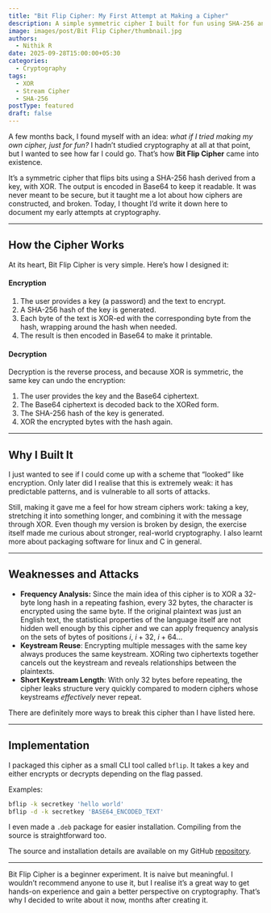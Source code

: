 ```yaml
---
title: "Bit Flip Cipher: My First Attempt at Making a Cipher"
description: A simple symmetric cipher I built for fun using SHA-256 and XOR, and why it’s definitely not secure.
image: images/post/Bit Flip Cipher/thumbnail.jpg
authors:
  - Nithik R
date: 2025-09-28T15:00:00+05:30
categories:
  - Cryptography
tags:
  - XOR
  - Stream Cipher
  - SHA-256
postType: featured
draft: false
---
```


A few months back, I found myself with an idea: *what if I tried making my own cipher, just for fun?* I hadn’t studied cryptography at all at that point, but I wanted to see how far I could go. That’s how **Bit Flip Cipher** came into existence.  

It’s a symmetric cipher that flips bits using a SHA-256 hash derived from a key, with XOR. The output is encoded in Base64 to keep it readable. It was never meant to be secure, but it taught me a lot about how ciphers are constructed, and broken. Today, I thought I’d write it down here to document my early attempts at cryptography.

---

## How the Cipher Works

At its heart, Bit Flip Cipher is very simple. Here’s how I designed it:

#### Encryption
1. The user provides a key (a password) and the text to encrypt.
2. A SHA-256 hash of the key is generated.
3. Each byte of the text is XOR-ed with the corresponding byte from the hash, wrapping around the hash when needed.
4. The result is then encoded in Base64 to make it printable.

#### Decryption
Decryption is the reverse process, and because XOR is symmetric, the same key can undo the encryption:
1. The user provides the key and the Base64 ciphertext.
2. The Base64 ciphertext is decoded back to the XORed form.
3. The SHA-256 hash of the key is generated.
4. XOR the encrypted bytes with the hash again.

---

## Why I Built It

I just wanted to see if I could come up with a scheme that “looked” like encryption. Only later did I realise that this is extremely weak: it has predictable patterns, and is vulnerable to all sorts of attacks.  

Still, making it gave me a feel for how stream ciphers work: taking a key, stretching it into something longer, and combining it with the message through XOR. Even though my version is broken by design, the exercise itself made me curious about stronger, real-world cryptography. I also learnt more about packaging software for linux and C in general.

---

## Weaknesses and Attacks

- **Frequency Analysis:** Since the main idea of this cipher is to XOR a 32-byte long hash in a repeating fashion, every 32 bytes, the character is encrypted using the same byte. If the original plaintext was just an English text, the statistical properties of the language itself are not hidden well enough by this cipher and we can apply frequency analysis on the sets of bytes of positions $i$, $i+32$, $i+64 ...$
- **Keystream Reuse**: Encrypting multiple messages with the same key always produces the same keystream. XORing two ciphertexts together cancels out the keystream and reveals relationships between the plaintexts. 
- **Short Keystream Length**: With only 32 bytes before repeating, the cipher leaks structure very quickly compared to modern ciphers whose keystreams *effectively* never repeat.

There are definitely more ways to break this cipher than I have listed here.

---

## Implementation

I packaged this cipher as a small CLI tool called `bflip`. It takes a key and either encrypts or decrypts depending on the flag passed.

Examples:
```sh
bflip -k secretkey 'hello world'
bflip -d -k secretkey 'BASE64_ENCODED_TEXT'
```

I even made a `.deb` package for easier installation. Compiling from the source is straightforward too.  

The source and installation details are available on my GitHub [repository](https://github.com/noinoiexists/Bit-Flip-Cipher).

---

Bit Flip Cipher is a beginner experiment. It is naive but meaningful. I wouldn’t recommend anyone to use it, but I realise it’s a great way to get hands-on experience and gain a better perspective on cryptography. That’s why I decided to write about it now, months after creating it.